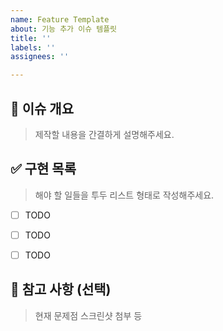 ```yaml
---
name: Feature Template
about: 기능 추가 이슈 템플릿
title: ''
labels: ''
assignees: ''

---
```


## 🌱 이슈 개요

> 제작할 내용을 간결하게 설명해주세요.


## ✅ 구현 목록

> 해야 할 일들을 투두 리스트 형태로 작성해주세요.

- [ ] TODO
- [ ] TODO
- [ ] TODO


## 📄 참고 사항 (선택)

> 현재 문제점 스크린샷 첨부 등
